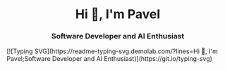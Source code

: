 <h1 align="center">Hi 👋, I'm Pavel</h1>
<h3 align="center">Software Developer and AI Enthusiast</h3>
[![Typing SVG](https://readme-typing-svg.demolab.com/?lines=Hi 👋, I'm Pavel;Software Developer and AI Enthusiast)](https://git.io/typing-svg)

